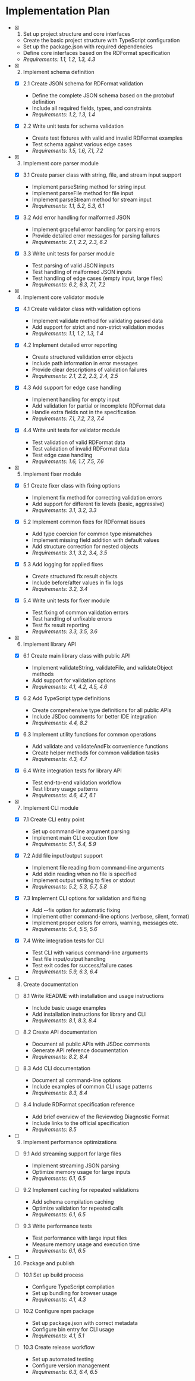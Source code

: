 # Implementation Plan

- [x] 1. Set up project structure and core interfaces
  - Create the basic project structure with TypeScript configuration
  - Set up the package.json with required dependencies
  - Define core interfaces based on the RDFormat specification
  - _Requirements: 1.1, 1.2, 1.3, 4.3_

- [x] 2. Implement schema definition
  - [x] 2.1 Create JSON schema for RDFormat validation
    - Define the complete JSON schema based on the protobuf definition
    - Include all required fields, types, and constraints
    - _Requirements: 1.2, 1.3, 1.4_
  
  - [x] 2.2 Write unit tests for schema validation
    - Create test fixtures with valid and invalid RDFormat examples
    - Test schema against various edge cases
    - _Requirements: 1.5, 1.6, 7.1, 7.2_

- [x] 3. Implement core parser module
  - [x] 3.1 Create parser class with string, file, and stream input support
    - Implement parseString method for string input
    - Implement parseFile method for file input
    - Implement parseStream method for stream input
    - _Requirements: 1.1, 5.2, 5.3, 6.1_
  
  - [x] 3.2 Add error handling for malformed JSON
    - Implement graceful error handling for parsing errors
    - Provide detailed error messages for parsing failures
    - _Requirements: 2.1, 2.2, 2.3, 6.2_
  
  - [x] 3.3 Write unit tests for parser module
    - Test parsing of valid JSON inputs
    - Test handling of malformed JSON inputs
    - Test handling of edge cases (empty input, large files)
    - _Requirements: 6.2, 6.3, 7.1, 7.2_

- [x] 4. Implement core validator module
  - [x] 4.1 Create validator class with validation options
    - Implement validate method for validating parsed data
    - Add support for strict and non-strict validation modes
    - _Requirements: 1.1, 1.2, 1.3, 1.4_
  
  - [x] 4.2 Implement detailed error reporting
    - Create structured validation error objects
    - Include path information in error messages
    - Provide clear descriptions of validation failures
    - _Requirements: 2.1, 2.2, 2.3, 2.4, 2.5_
  
  - [x] 4.3 Add support for edge case handling
    - Implement handling for empty input
    - Add validation for partial or incomplete RDFormat data
    - Handle extra fields not in the specification
    - _Requirements: 7.1, 7.2, 7.3, 7.4_
  
  - [x] 4.4 Write unit tests for validator module
    - Test validation of valid RDFormat data
    - Test validation of invalid RDFormat data
    - Test edge case handling
    - _Requirements: 1.6, 1.7, 7.5, 7.6_

- [x] 5. Implement fixer module
  - [x] 5.1 Create fixer class with fixing options
    - Implement fix method for correcting validation errors
    - Add support for different fix levels (basic, aggressive)
    - _Requirements: 3.1, 3.2, 3.3_
  
  - [x] 5.2 Implement common fixes for RDFormat issues
    - Add type coercion for common type mismatches
    - Implement missing field addition with default values
    - Add structure correction for nested objects
    - _Requirements: 3.1, 3.2, 3.4, 3.5_
  
  - [x] 5.3 Add logging for applied fixes
    - Create structured fix result objects
    - Include before/after values in fix logs
    - _Requirements: 3.2, 3.4_
  
  - [x] 5.4 Write unit tests for fixer module
    - Test fixing of common validation errors
    - Test handling of unfixable errors
    - Test fix result reporting
    - _Requirements: 3.3, 3.5, 3.6_

- [x] 6. Implement library API
  - [x] 6.1 Create main library class with public API
    - Implement validateString, validateFile, and validateObject methods
    - Add support for validation options
    - _Requirements: 4.1, 4.2, 4.5, 4.6_
  
  - [x] 6.2 Add TypeScript type definitions
    - Create comprehensive type definitions for all public APIs
    - Include JSDoc comments for better IDE integration
    - _Requirements: 4.4, 8.2_
  
  - [x] 6.3 Implement utility functions for common operations
    - Add validate and validateAndFix convenience functions
    - Create helper methods for common validation tasks
    - _Requirements: 4.3, 4.7_
  
  - [x] 6.4 Write integration tests for library API
    - Test end-to-end validation workflow
    - Test library usage patterns
    - _Requirements: 4.6, 4.7, 6.1_

- [x] 7. Implement CLI module
  - [x] 7.1 Create CLI entry point
    - Set up command-line argument parsing
    - Implement main CLI execution flow
    - _Requirements: 5.1, 5.4, 5.9_
  
  - [x] 7.2 Add file input/output support
    - Implement file reading from command-line arguments
    - Add stdin reading when no file is specified
    - Implement output writing to files or stdout
    - _Requirements: 5.2, 5.3, 5.7, 5.8_
  
  - [x] 7.3 Implement CLI options for validation and fixing
    - Add --fix option for automatic fixing
    - Implement other command-line options (verbose, silent, format)
    - Implement proper colors for errors, warning, messages etc.
    - _Requirements: 5.4, 5.5, 5.6_
  
  - [x] 7.4 Write integration tests for CLI
    - Test CLI with various command-line arguments
    - Test file input/output handling
    - Test exit codes for success/failure cases
    - _Requirements: 5.9, 6.3, 6.4_

- [ ] 8. Create documentation
  - [ ] 8.1 Write README with installation and usage instructions
    - Include basic usage examples
    - Add installation instructions for library and CLI
    - _Requirements: 8.1, 8.3, 8.4_
  
  - [ ] 8.2 Create API documentation
    - Document all public APIs with JSDoc comments
    - Generate API reference documentation
    - _Requirements: 8.2, 8.4_
  
  - [ ] 8.3 Add CLI documentation
    - Document all command-line options
    - Include examples of common CLI usage patterns
    - _Requirements: 8.3, 8.4_
  
  - [ ] 8.4 Include RDFormat specification reference
    - Add brief overview of the Reviewdog Diagnostic Format
    - Include links to the official specification
    - _Requirements: 8.5_

- [ ] 9. Implement performance optimizations
  - [ ] 9.1 Add streaming support for large files
    - Implement streaming JSON parsing
    - Optimize memory usage for large inputs
    - _Requirements: 6.1, 6.5_
  
  - [ ] 9.2 Implement caching for repeated validations
    - Add schema compilation caching
    - Optimize validation for repeated calls
    - _Requirements: 6.1, 6.5_
  
  - [ ] 9.3 Write performance tests
    - Test performance with large input files
    - Measure memory usage and execution time
    - _Requirements: 6.1, 6.5_

- [ ] 10. Package and publish
  - [ ] 10.1 Set up build process
    - Configure TypeScript compilation
    - Set up bundling for browser usage
    - _Requirements: 4.1, 4.3_
  
  - [ ] 10.2 Configure npm package
    - Set up package.json with correct metadata
    - Configure bin entry for CLI usage
    - _Requirements: 4.1, 5.1_
  
  - [ ] 10.3 Create release workflow
    - Set up automated testing
    - Configure version management
    - _Requirements: 6.3, 6.4, 6.5_